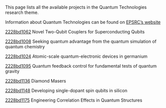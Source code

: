 This page lists all the available projects in the Quantum Technologies research theme.

Information about Quantum Technologies can be found on [EPSRC’s website](https://www.ukri.org/what-we-offer/browse-our-areas-of-investment-and-support/quantum-technologies-theme/)

[2228bd1062](../projects/2228bd1062.md) Novel Two-Qubit Couplers for Superconducting Qubits

[2228bd1008](../projects/2228bd1008.md) Seeking quantum advantage from the quantum simulation of quantum chemistry

[2228bd1024](../projects/2228bd1024.md) Atomic-scale quantum-electronic devices in germanium

[2228bd1095](../projects/2228bd1095.md) Quantum feedback control for fundamental tests of quantum gravity

[2228bd1136](../projects/2228bd1136.md) Diamond Masers

[2228bd1148](../projects/2228bd1148.md) Developing single-dopant spin qubits in silicon

[2228bd1175](../projects/2228bd1175.md) Engineering Correlation Effects in Quantum Structures

